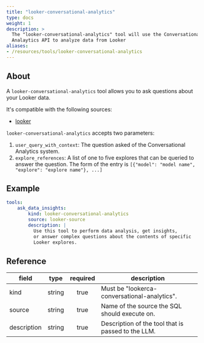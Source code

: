 ```yaml
---
title: "looker-conversational-analytics"
type: docs
weight: 1
description: >
  The "looker-conversational-analytics" tool will use the Conversational
  Analaytics API to analyze data from Looker
aliases:
- /resources/tools/looker-conversational-analytics
---
```


## About

A `looker-conversational-analytics` tool allows you to ask questions about your Looker data.

It's compatible with the following sources:

- [looker](../../sources/looker.md)

`looker-conversational-analytics` accepts two parameters:

1. `user_query_with_context`: The question asked of the Conversational Analytics system.
2. `explore_references`: A list of one to five explores that can be queried to answer the
   question. The form of the entry is `[{"model": "model name", "explore": "explore name"}, ...]`

## Example

```yaml
tools:
    ask_data_insights:
        kind: looker-conversational-analytics
        source: looker-source
        description: |
          Use this tool to perform data analysis, get insights,
          or answer complex questions about the contents of specific
          Looker explores.
```

## Reference

| **field**   | **type** | **required** | **description**                                    |
|-------------|:--------:|:------------:|----------------------------------------------------|
| kind        |  string  |     true     | Must be "lookerca-conversational-analytics".       |
| source      |  string  |     true     | Name of the source the SQL should execute on.      |
| description |  string  |     true     | Description of the tool that is passed to the LLM. |